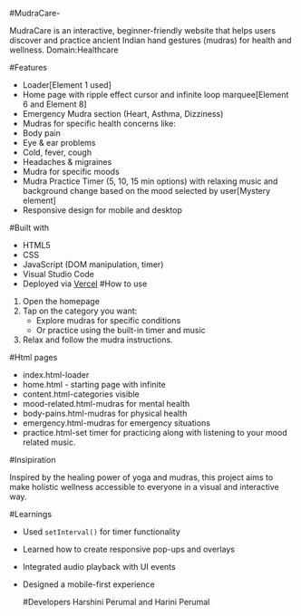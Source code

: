 #MudraCare-

MudraCare is an interactive, beginner-friendly website that helps users discover and practice ancient Indian hand gestures (mudras) for health and wellness.
Domain:Healthcare

#Features
- Loader[Element 1 used]
-  Home page with ripple effect cursor  and infinite loop marquee[Element 6 and Element 8]
-  Emergency Mudra section (Heart, Asthma, Dizziness)
-  Mudras for specific health concerns like:
  - Body pain
  - Eye & ear problems
  - Cold, fever, cough
  - Headaches & migraines
  - Mudra for specific moods
-  Mudra Practice Timer (5, 10, 15 min options) with relaxing music and background change based on the mood selected by user[Mystery element]
-  Responsive design for mobile and desktop

#Built with

- HTML5
- CSS
- JavaScript (DOM manipulation, timer)
- Visual Studio Code
- Deployed via [Vercel](https://vercel.com) 
#How to use

1. Open the homepage 
2. Tap on the category you want:
   - Explore mudras for specific conditions
   - Or practice using the built-in timer and music
3. Relax and follow the mudra instructions.

#Html pages
- index.html-loader
- home.html - starting page with infinite
- content.html-categories visible
- mood-related.html-mudras for mental health
- body-pains.html-mudras for physical health
- emergency.html-mudras for emergency situations
- practice.html-set timer for practicing along with listening to your mood related music.


#Insipiration

Inspired by the healing power of yoga and mudras, this project aims to make holistic wellness accessible to everyone in a visual and interactive way.


#Learnings

- Used `setInterval()` for timer functionality
- Learned how to create responsive pop-ups and overlays
- Integrated audio playback with UI events
- Designed a mobile-first experience


  #Developers
  Harshini Perumal and
  Harini Perumal




